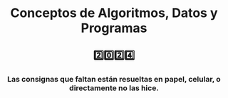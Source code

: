 <h1 align="center">Conceptos de Algoritmos, Datos y Programas</h1>
<h2 align="center">2️⃣0️⃣2️⃣4️⃣</h2>
<h3 align="center">Las consignas que faltan están resueltas en papel, celular, o directamente no las hice.</h3>
